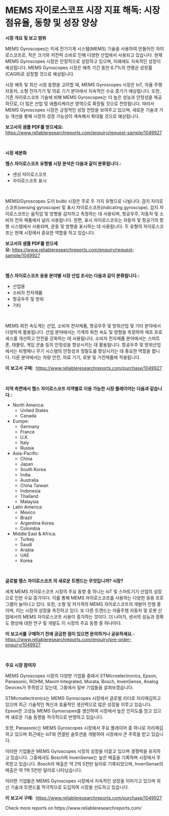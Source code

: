 <p><h1>MEMS 자이로스코프 시장 지표 해독: 시장 점유율, 동향 및 성장 양상</h1></p><p><strong>시장 개요 및 보고 범위</strong></p>
<p><p>MEMS Gyroscopes는 미세 전기기계 시스템(MEMS) 기술을 사용하여 만들어진 자이로스코프로, 작은 크기와 저전력 소비로 인해 다양한 산업에서 사용되고 있습니다. 현재 MEMS Gyroscopes 시장은 안정적으로 성장하고 있으며, 미래에도 지속적인 성장이 예상됩니다. MEMS Gyroscopes 시장은 예측 기간 동안 6.7%의 연평균 성장률(CAGR)로 성장할 것으로 예상됩니다.</p><p>시장 예측 및 최신 시장 동향을 고려할 때, MEMS Gyroscopes 시장은 IoT, 자율 주행 자동차, 소형 전자기기 및 의료 기기 분야에서 지속적인 수요 증가가 예상됩니다. 또한, 기존 자이로스코프 기술에 비해 MEMS Gyroscopes는 더 높은 성능과 안정성을 제공하므로, 더 많은 산업 및 애플리케이션 영역으로 확장될 것으로 전망됩니다. 따라서 MEMS Gyroscopes 시장은 긍정적인 성장 전망을 보여주고 있으며, 새로운 기술과 기능 개선을 통해 시장의 성장 가능성이 계속해서 확대될 것으로 예상됩니다.</p></p>
<p><strong>보고서의 샘플 PDF를 받으세요:</strong> <a href="https://www.reliableresearchreports.com/enquiry/request-sample/1049927">https://www.reliableresearchreports.com/enquiry/request-sample/1049927</a></p>
<p>&nbsp;</p>
<p><strong>시장 세분화</strong></p>
<p><strong>멤스 자이로스코프 유형별 시장 분석은 다음과 같이 분류됩니다.:</strong></p>
<p><ul><li>센싱 자이로스코프</li><li>자이로스코프 표시</li></ul></p>
<p>&nbsp;</p>
<p><p>MEMS(Gyroscopes 도이 bulb) 시장은 주로 두 가지 유형으로 나뉩니다: 감지 자이로스코프(sensing gyroscope) 및 표시 자이로스코프(indicating gyroscope). 감지 자이로스코프는 움직임 및 방향을 감지하고 측정하는 데 사용되며, 항공우주, 자동차 및 소비자 전자 제품에서 널리 사용됩니다. 한편, 표시 자이로스코프는 자동차 및 항공기의 항행 시스템에서 사용되며, 운동 및 방향을 표시하는 데 사용됩니다. 두 유형의 자이로스코프는 현재 시장에서 중요한 역할을 하고 있습니다.</p></p>
<p><strong>보고서의 샘플 PDF를 받으세요:</strong>&nbsp;<a href="https://www.reliableresearchreports.com/enquiry/request-sample/1049927">https://www.reliableresearchreports.com/enquiry/request-sample/1049927</a></p>
<p>&nbsp;</p>
<p><strong> 멤스 자이로스코프 응용 분야별 시장 산업 조사는 다음과 같이 분류됩니다.:</strong></p>
<p><ul><li>산업용</li><li>소비자 전자제품</li><li>항공우주 및 방위</li><li>기타</li></ul></p>
<p>&nbsp;</p>
<p><p>MEMS 회전 속도계는 산업, 소비자 전자제품, 항공우주 및 방위산업 및 기타 분야에서 다양하게 활용됩니다. 산업 분야에서는 기계의 회전 속도 및 방향을 측정하여 제조 프로세스를 개선하고 안전을 강화하는 데 사용됩니다. 소비자 전자제품 분야에서는 스마트폰, 태블릿, 게임 콘솔 등의 안정성을 향상시키는 데 활용됩니다. 항공우주 및 방위산업에서는 비행체나 무기 시스템의 안정성과 정밀도를 향상시키는 데 중요한 역할을 합니다. 다른 분야에서는 차량 안전, 의료 기기, 로봇 및 가전제품에 적용됩니다.</p></p>
<p><strong>이 보고서 구매:</strong>&nbsp; <a href="https://www.reliableresearchreports.com/purchase/1049927">https://www.reliableresearchreports.com/purchase/1049927</a></p>
<p>&nbsp;</p>
<p><strong>지역 측면에서 멤스 자이로스코프 지역별로 이용 가능한 시장 플레이어는 다음과 같습니다.:</strong></p>
<p><ul>
    <li>
        North America:
        <ul>
            <li>United States</li>
            <li>Canada</li>
        </ul>
    </li>
    <li>
        Europe:
        <ul>
            <li>Germany</li>
            <li>France</li>
            <li>U.K.</li>
            <li>Italy</li>
            <li>Russia</li>
        </ul>
    </li>
    <li>
        Asia-Pacific:
        <ul>
            <li>China</li>
            <li>Japan</li>
            <li>South Korea</li>
            <li>India</li>
            <li>Australia</li>
            <li>China Taiwan</li>
            <li>Indonesia</li>
            <li>Thailand</li>
            <li>Malaysia</li>
        </ul>
    </li>
    <li>
        Latin America:
        <ul>
            <li>Mexico</li>
            <li>Brazil</li>
            <li>Argentina Korea</li>
            <li>Colombia</li>
        </ul>
    </li>
    <li>
        Middle East & Africa:
        <ul>
            <li>Turkey</li>
            <li>Saudi</li>
            <li>Arabia</li>
            <li>UAE</li>
            <li>Korea</li>
        </ul>
    </li>
    </ul></p>
<p>&nbsp;</p>
<p><strong>글로벌 멤스 자이로스코프 의 새로운 트렌드는 무엇입니까? 시장?</strong></p>
<p><p>세계 MEMS 자이로스코프 시장의 주요 동향 중 하나는 IoT 및 스마트기기 산업의 성장으로 인한 수요 증가이다. 이를 통해 MEMS 자이로스코프를 사용하는 다양한 응용 프로그램이 늘어나고 있다. 또한, 소형 및 저가격의 MEMS 자이로스코프의 개발이 진행 중이며, 이는 시장의 성장을 촉진하고 있다. 또 다른 트렌드는 자율주행 자동차 및 로봇 산업에서의 MEMS 자이로스코프 사용이 증가하는 것이다. 더 나아가, 센서의 성능과 정확도 향상에 대한 연구 및 개발도 이 시장의 주요 동향 중 하나이다.</p></p>
<p><strong>이 보고서를 구매하기 전에 궁금한 점이 있으면 문의하거나 공유하세요.</strong>- <a href="https://www.reliableresearchreports.com/enquiry/pre-order-enquiry/1049927">https://www.reliableresearchreports.com/enquiry/pre-order-enquiry/1049927</a></p>
<p>&nbsp;</p>
<p><strong>주요 시장 참여자</strong></p>
<p><p>MEMS Gyroscopes 시장의 다양한 기업들 중에서 STMicroelectronics, Epson, Panasonic, ROHM, Maxim Integrated, Murata, Bosch, InvenSense, Analog Devices가 주목받고 있는데, 그중에서 일부 기업들을 살펴보겠습니다.</p><p>STMicroelectronics는 MEMS Gyroscopes 시장에서 글로벌 리더로 자리매김하고 있으며 최근 기술적인 혁신과 효율적인 생산력으로 많은 성장을 이루고 있습니다. Epson은 고성능 MEMS Gyroscopes를 생산하여 시장에서 높은 인지도를 얻고 있으며 새로운 기술 동향을 적극적으로 반영하고 있습니다.</p><p>또한, Panasonic는 MEMS Gyroscopes 시장에서 주요 플레이어 중 하나로 자리매김하고 있으며 최근에는 IoT와 연결된 솔루션을 개발하여 시장에서 큰 주목을 받고 있습니다.</p><p>이러한 기업들은 MEMS Gyroscopes 시장의 성장을 이끌고 있으며 경쟁력을 유지하고 있습니다. 그중에서도 Bosch와 InvenSense는 높은 매출을 기록하며 시장에서 주목받고 있습니다. Bosch의 매출은 약 2억 5천만 달러로 기록되었으며, InvenSense의 매출은 약 1억 5천만 달러로 나타났습니다.</p><p>이러한 기업들은 MEMS Gyroscopes 시장에서 지속적인 성장을 이어가고 있으며 최신 기술과 트렌드를 적극적으로 도입하여 시장을 선도하고 있습니다.</p></p>
<p><strong>이 보고서 구매:</strong>&nbsp;&nbsp;<a href="https://www.reliableresearchreports.com/purchase/1049927">https://www.reliableresearchreports.com/purchase/1049927</a></p>
<p>Check more reports on https://www.reliableresearchreports.com/</p>
